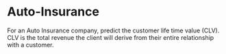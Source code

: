 # Auto-Insurance
For an Auto Insurance company, predict the customer life time value (CLV). CLV is the total revenue the client will derive from their entire relationship with a customer.
